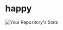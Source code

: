 # happy
![Your Repository's Stats](https://github-readme-stats.vercel.app/api?username=Your_GitHub_Username&show_icons=true)
